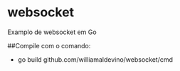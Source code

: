 # websocket
Examplo de websocket em Go

##Compile com o comando:
* go build github.com/williamaldevino/websocket/cmd
